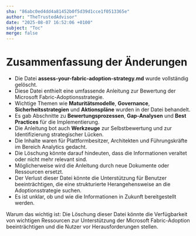 ```yaml
---
sha: "86abc0ed4dd4a81452b0f5d39d1cce1f0513365e"
author: "TheTrustedAdvisor"
date: "2025-08-07 16:52:06 +0100"
subject: "Toc"
merge: false
---
```


# Zusammenfassung der Änderungen

- Die Datei **assess-your-fabric-adoption-strategy.md** wurde vollständig gelöscht.
- Diese Datei enthielt eine umfassende Anleitung zur Bewertung der Microsoft Fabric-Adoptionsstrategie.
- Wichtige Themen wie **Maturitätsmodelle**, **Governance**, **Sicherheitsstrategien** und **Aktionspläne** wurden in der Datei behandelt.
- Es gab Abschnitte zu **Bewertungsprozessen**, **Gap-Analysen** und **Best Practices** für die Implementierung.
- Die Anleitung bot auch **Werkzeuge** zur Selbstbewertung und zur Identifizierung strategischer Lücken.
- Die Inhalte waren für Plattformbesitzer, Architekten und Führungskräfte im Bereich Analytics gedacht.
- Die Löschung könnte darauf hindeuten, dass die Informationen veraltet oder nicht mehr relevant sind.
- Möglicherweise wird die Anleitung durch neue Dokumente oder Ressourcen ersetzt.
- Der Verlust dieser Datei könnte die Unterstützung für Benutzer beeinträchtigen, die eine strukturierte Herangehensweise an die Adoptionsstrategie suchen.
- Es ist unklar, ob und wie die Informationen in Zukunft bereitgestellt werden.

Warum das wichtig ist: Die Löschung dieser Datei könnte die Verfügbarkeit von wichtigen Ressourcen zur Unterstützung der Microsoft Fabric-Adoption beeinträchtigen und die Nutzer vor Herausforderungen stellen.

